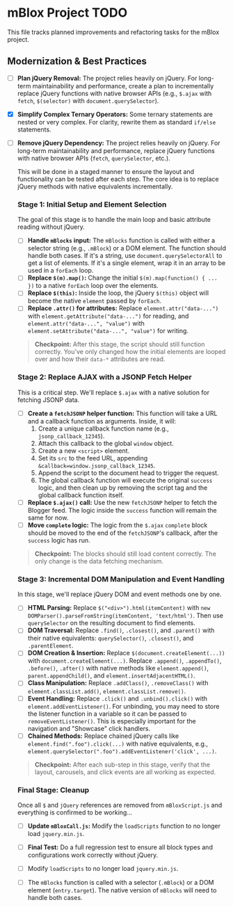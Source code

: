 # mBlox Project TODO

This file tracks planned improvements and refactoring tasks for the mBlox project.

## Modernization & Best Practices

- [ ] **Plan jQuery Removal:** The project relies heavily on jQuery. For long-term maintainability and performance, create a plan to incrementally replace jQuery functions with native browser APIs (e.g., `$.ajax` with `fetch`, `$(selector)` with `document.querySelector`).
- [x] **Simplify Complex Ternary Operators:** Some ternary statements are nested or very complex. For clarity, rewrite them as standard `if/else` statements.

- [ ] **Remove jQuery Dependency:** The project relies heavily on jQuery. For long-term maintainability and performance, replace jQuery functions with native browser APIs (`fetch`, `querySelector`, etc.).

    This will be done in a staged manner to ensure the layout and functionality can be tested after each step. The core idea is to replace jQuery methods with native equivalents incrementally.

    ### Stage 1: Initial Setup and Element Selection
    The goal of this stage is to handle the main loop and basic attribute reading without jQuery.
    - [ ] **Handle `mBlocks` input:** The `mBlocks` function is called with either a selector string (e.g., `.mBlock`) or a DOM element. The function should handle both cases. If it's a string, use `document.querySelectorAll` to get a list of elements. If it's a single element, wrap it in an array to be used in a `forEach` loop.
    - [ ] **Replace `$(m).map()`:** Change the initial `$(m).map(function() { ... })` to a native `forEach` loop over the elements.
    - [ ] **Replace `$(this)`:** Inside the loop, the jQuery `$(this)` object will become the native `element` passed by `forEach`.
    - [ ] **Replace `.attr()` for attributes:** Replace `element.attr("data-...")` with `element.getAttribute("data-...")` for reading, and `element.attr("data-...", "value")` with `element.setAttribute("data-...", "value")` for writing.

    > **Checkpoint:** After this stage, the script should still function correctly. You've only changed how the initial elements are looped over and how their `data-*` attributes are read.

    ### Stage 2: Replace AJAX with a JSONP Fetch Helper
    This is a critical step. We'll replace `$.ajax` with a native solution for fetching JSONP data.
    - [ ] **Create a `fetchJSONP` helper function:** This function will take a URL and a callback function as arguments. Inside, it will:
        1.  Create a unique callback function name (e.g., `jsonp_callback_12345`).
        2.  Attach this callback to the global `window` object.
        3.  Create a new `<script>` element.
        4.  Set its `src` to the feed URL, appending `&callback=window.jsonp_callback_12345`.
        5.  Append the script to the document head to trigger the request.
        6.  The global callback function will execute the original `success` logic, and then clean up by removing the script tag and the global callback function itself.
    - [ ] **Replace `$.ajax()` call:** Use the new `fetchJSONP` helper to fetch the Blogger feed. The logic inside the `success` function will remain the same for now.
    - [ ] **Move `complete` logic:** The logic from the `$.ajax` `complete` block should be moved to the end of the `fetchJSONP`'s callback, after the `success` logic has run.

    > **Checkpoint:** The blocks should still load content correctly. The only change is the data fetching mechanism.

    ### Stage 3: Incremental DOM Manipulation and Event Handling
    In this stage, we'll replace jQuery DOM and event methods one by one.
    - [ ] **HTML Parsing:** Replace `$("<div>").html(itemContent)` with `new DOMParser().parseFromString(itemContent, 'text/html')`. Then use `querySelector` on the resulting document to find elements.
    - [ ] **DOM Traversal:** Replace `.find()`, `.closest()`, and `.parent()` with their native equivalents: `querySelector()`, `.closest()`, and `.parentElement`.
    - [ ] **DOM Creation & Insertion:** Replace `$(document.createElement(...))` with `document.createElement(...)`. Replace `.append()`, `.appendTo()`, `.before()`, `.after()` with native methods like `element.append()`, `parent.appendChild()`, and `element.insertAdjacentHTML()`.
    - [ ] **Class Manipulation:** Replace `.addClass()`, `.removeClass()` with `element.classList.add()`, `element.classList.remove()`.
    - [ ] **Event Handling:** Replace `.click()` and `.unbind().click()` with `element.addEventListener()`. For unbinding, you may need to store the listener function in a variable so it can be passed to `removeEventListener()`. This is especially important for the navigation and "Showcase" click handlers.
    - [ ] **Chained Methods:** Replace chained jQuery calls like `element.find(".foo").click(...)` with native equivalents, e.g., `element.querySelector(".foo").addEventListener('click', ...)`.

    > **Checkpoint:** After each sub-step in this stage, verify that the layout, carousels, and click events are all working as expected.

    ### Final Stage: Cleanup
    Once all `$` and `jQuery` references are removed from `mBloxScript.js` and everything is confirmed to be working...
    - [ ] **Update `mBloxCall.js`:** Modify the `loadScripts` function to no longer load `jquery.min.js`.
    - [ ] **Final Test:** Do a full regression test to ensure all block types and configurations work correctly without jQuery.

    - [ ] Modify `loadScripts` to no longer load `jquery.min.js`.
    - [ ] The `mBlocks` function is called with a selector (`.mBlock`) or a DOM element (`entry.target`). The native version of `mBlocks` will need to handle both cases.
